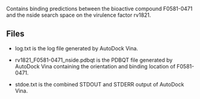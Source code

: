 Contains binding predictions between the bioactive compound F0581-0471 and the nside search space on the virulence factor rv1821.

## Files

- log.txt is the log file generated by AutoDock Vina.

- rv1821_F0581-0471_nside.pdbqt is the PDBQT file generated by AutoDock Vina containing the orientation and binding location of F0581-0471.

- stdoe.txt is the combined STDOUT and STDERR output of AutoDock Vina.

